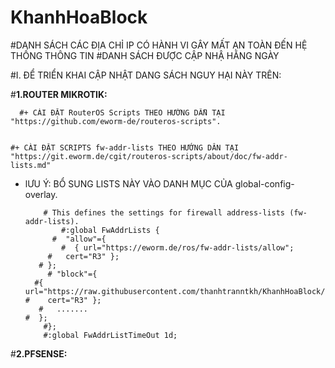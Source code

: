 # KhanhHoaBlock
#DANH SÁCH CÁC ĐỊA CHỈ IP CÓ HÀNH VI GÂY MẤT AN TOÀN ĐẾN HỆ THỐNG THÔNG TIN
#DANH SÁCH ĐƯỢC CẬP NHẬ HẰNG NGÀY



#I. ĐỂ TRIỂN KHAI CẬP NHẬT DANG SÁCH NGUY HẠI NÀY TRÊN: 


#**1.ROUTER MIKROTIK:**




      #+ CÀI ĐẶT RouterOS Scripts THEO HƯỚNG DẪN TẠI "https://github.com/eworm-de/routeros-scripts".


    #+ CÀI ĐẶT SCRIPTS fw-addr-lists THEO HƯỚNG DÂN TẠI "https://git.eworm.de/cgit/routeros-scripts/about/doc/fw-addr-lists.md"


  - lƯU Ý: BỔ SUNG LISTS NÀY VÀO DANH MỤC CỦA global-config-overlay.

            # This defines the settings for firewall address-lists (fw-addr-lists).
                #:global FwAddrLists {
              #  "allow"={
                #  { url="https://eworm.de/ros/fw-addr-lists/allow";
             #   cert="R3" };
           # };
             # "block"={
          #{ url="https://raw.githubusercontent.com/thanhtranntkh/KhanhHoaBlock/main/Backlist_khanhhoa.txt";
        #    cert="R3" };
           #   .......
        #  };
            #};
            #:global FwAddrListTimeOut 1d;


#**2.PFSENSE:**
